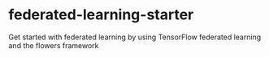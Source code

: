 # federated-learning-starter
Get started with federated learning by using TensorFlow federated learning and the flowers framework
